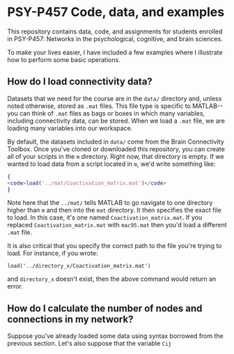 # PSY-P457 Code, data, and examples
This repository contains data, code, and assignments for students enrolled in PSY-P457: Networks in the psychological, cognitive, and brain sciences.

To make your lives easier, I have included a few examples where I illustrate how to perform some basic operations.

## How do I load connectivity data?
Datasets that we need for the course are in the <code>data/</code> directory and, unless noted otherwise, stored as <code>.mat</code> files. This file type is specific to MATLAB--you can think of <code>.mat</code> files as bags or boxes in which many variables, including connectivity data, can be stored. When we load a <code>.mat</code> file, we are loading many variables into our workspace.

By default, the datasets included in <code>data/</code> come from the Brain Connectivity Toolbox. Once you've cloned or downloaded this repository, you can create all of your scripts in the <code>m</code> directory. Right now, that directory is empty. If we wanted to load data from a script located in <code>m</code>, we'd write something like:

```Matlab
{
<code>load('../mat/Coactivation_matrix.mat')</code>
}
```

Note here that the <code>../mat/</code> tells MATLAB to go navigate to one directory higher than <code>m</code> and then into the <code>mat</code> directory. It then specifies the exact file to load. In this case, it's one named <code>Coactivation_matrix.mat</code>. If you replaced <code>Coactivation_matrix.mat</code> with <code>mac95.mat</code> then you'd load a different <code>.mat</code> file.

It is also critical that you specify the correct path to the file you're trying to load. For instance, if you wrote:

<code>load('../directory_x/Coactivation_matrix.mat')</code>

and <code>directory_x</code> doesn't exist, then the above command would return an error.

## How do I calculate the number of nodes and connections in my network?

Suppose you've already loaded some data using syntax borrowed from the previous section. Let's also suppose that the variable <code>Cij</code>
